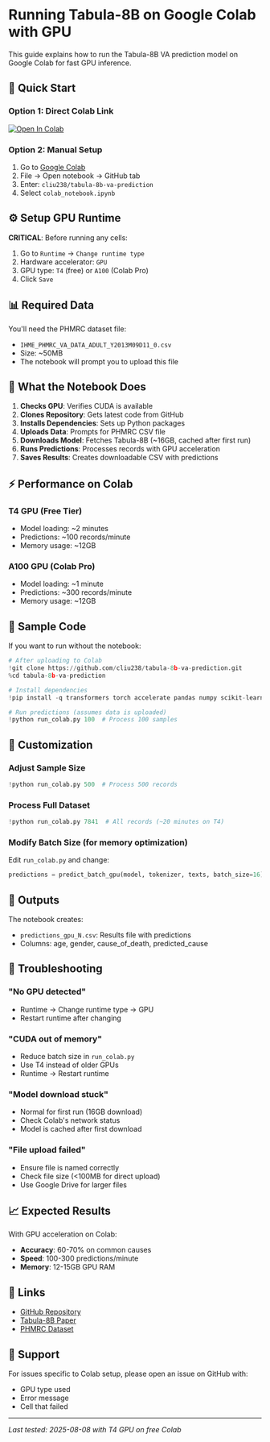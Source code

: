 # Running Tabula-8B on Google Colab with GPU

This guide explains how to run the Tabula-8B VA prediction model on Google Colab for fast GPU inference.

## 🚀 Quick Start

### Option 1: Direct Colab Link
[![Open In Colab](https://colab.research.google.com/assets/colab-badge.svg)](https://colab.research.google.com/github/cliu238/tabula-8b-va-prediction/blob/main/colab_notebook.ipynb)

### Option 2: Manual Setup
1. Go to [Google Colab](https://colab.research.google.com/)
2. File → Open notebook → GitHub tab
3. Enter: `cliu238/tabula-8b-va-prediction`
4. Select `colab_notebook.ipynb`

## ⚙️ Setup GPU Runtime

**CRITICAL**: Before running any cells:
1. Go to `Runtime` → `Change runtime type`
2. Hardware accelerator: `GPU`
3. GPU type: `T4` (free) or `A100` (Colab Pro)
4. Click `Save`

## 📊 Required Data

You'll need the PHMRC dataset file:
- `IHME_PHMRC_VA_DATA_ADULT_Y2013M09D11_0.csv`
- Size: ~50MB
- The notebook will prompt you to upload this file

## 🎯 What the Notebook Does

1. **Checks GPU**: Verifies CUDA is available
2. **Clones Repository**: Gets latest code from GitHub
3. **Installs Dependencies**: Sets up Python packages
4. **Uploads Data**: Prompts for PHMRC CSV file
5. **Downloads Model**: Fetches Tabula-8B (~16GB, cached after first run)
6. **Runs Predictions**: Processes records with GPU acceleration
7. **Saves Results**: Creates downloadable CSV with predictions

## ⚡ Performance on Colab

### T4 GPU (Free Tier)
- Model loading: ~2 minutes
- Predictions: ~100 records/minute
- Memory usage: ~12GB

### A100 GPU (Colab Pro)
- Model loading: ~1 minute
- Predictions: ~300 records/minute
- Memory usage: ~12GB

## 📝 Sample Code

If you want to run without the notebook:

```python
# After uploading to Colab
!git clone https://github.com/cliu238/tabula-8b-va-prediction.git
%cd tabula-8b-va-prediction

# Install dependencies
!pip install -q transformers torch accelerate pandas numpy scikit-learn tqdm

# Run predictions (assumes data is uploaded)
!python run_colab.py 100  # Process 100 samples
```

## 🔧 Customization

### Adjust Sample Size
```python
!python run_colab.py 500  # Process 500 records
```

### Process Full Dataset
```python
!python run_colab.py 7841  # All records (~20 minutes on T4)
```

### Modify Batch Size (for memory optimization)
Edit `run_colab.py` and change:
```python
predictions = predict_batch_gpu(model, tokenizer, texts, batch_size=16)  # Increase for A100
```

## 💾 Outputs

The notebook creates:
- `predictions_gpu_N.csv`: Results file with predictions
- Columns: age, gender, cause_of_death, predicted_cause

## 🐛 Troubleshooting

### "No GPU detected"
- Runtime → Change runtime type → GPU
- Restart runtime after changing

### "CUDA out of memory"
- Reduce batch size in `run_colab.py`
- Use T4 instead of older GPUs
- Runtime → Restart runtime

### "Model download stuck"
- Normal for first run (16GB download)
- Check Colab's network status
- Model is cached after first download

### "File upload failed"
- Ensure file is named correctly
- Check file size (<100MB for direct upload)
- Use Google Drive for larger files

## 📈 Expected Results

With GPU acceleration on Colab:
- **Accuracy**: 60-70% on common causes
- **Speed**: 100-300 predictions/minute
- **Memory**: 12-15GB GPU RAM

## 🔗 Links

- [GitHub Repository](https://github.com/cliu238/tabula-8b-va-prediction)
- [Tabula-8B Paper](https://arxiv.org/abs/2406.19308)
- [PHMRC Dataset](https://ghdx.healthdata.org/record/population-health-metrics-research-consortium-gold-standard-verbal-autopsy-data-2005-2011)

## 📧 Support

For issues specific to Colab setup, please open an issue on GitHub with:
- GPU type used
- Error message
- Cell that failed

---

*Last tested: 2025-08-08 with T4 GPU on free Colab*